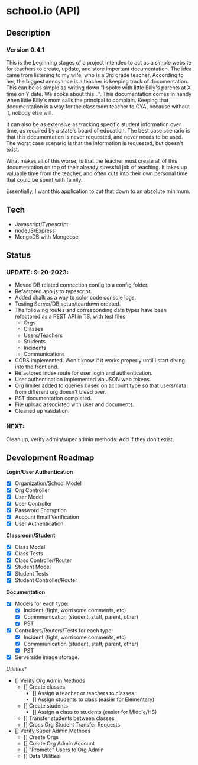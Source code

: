 # school.io (API)

## Description

### Version 0.4.1

This is the beginning stages of a project intended to act as a simple website
for teachers to create, update, and store important documentation. The idea came
from listening to my wife, who is a 3rd grade teacher. According to her, the
biggest annoyance is a teacher is keeping track of documentation. This can be as
simple as writing down "I spoke with little Billy's parents at X time on Y date.
We spoke about this...". This documentation comes in handy when little Billy's
mom calls the principal to complain. Keeping that documentation is a way for the
classroom teacher to CYA, because without it, nobody else will.

It can also be as extensive as tracking specific student information over time,
as required by a state's board of education. The best case scenario is that this
documentation is never requested, and never needs to be used. The worst case
scenario is that the information is requested, but doesn't exist.

What makes all of this worse, is that the teacher must create all of this
documentation on top of their already stressful job of teaching. It takes up
valuable time from the teacher, and often cuts into their own personal time that
could be spent with family.

Essentially, I want this application to cut that down to an absolute minimum.

## Tech

- Javascript/Typescript
- nodeJS/Express
- MongoDB with Mongoose

## Status

### **UPDATE: 9-20-2023:**

- Moved DB related connection config to a config folder.
- Refactored app.js to typescript.
- Added chalk as a way to color code console logs.
- Testing Server/DB setup/teardown created.
- The following routes and corresponding data types have been refactored as a
  REST API in TS, with test files
  - Orgs
  - Classes
  - Users/Teachers
  - Students
  - Incidents
  - Communications
- CORS implemented. Won't know if it works properly until I start diving into
  the front end.
- Refactored index route for user login and authentication.
- User authentication implemented via JSON web tokens.
- Org limiter added to queries based on account type so that users/data from
  different org doesn't bleed over.
- PST documentation completed.
- File upload associated with user and documents.
- Cleaned up validation.

### **NEXT:**
Clean up, verify admin/super admin methods.  Add if they don't exist.

## Development Roadmap

**Login/User Authentication**
- [x] Organization/School Model
- [x] Org Controller
- [x] User Model
- [x] User Controller
- [x] Password Encryption
- [x] Account Email Verification
- [x] User Authentication

**Classroom/Student**
- [x] Class Model
- [x] Class Tests
- [x] Class Controller/Router
- [x] Student Model
- [x] Student Tests
- [x] Student Controller/Router

**Documentation**
- [x] Models for each type:
  - [x] Incident (fight, worrisome comments, etc)
  - [x] Commmunication (student, staff, parent, other)
  - [x] PST
- [x] Controllers/Routers/Tests for each type:
  - [x] Incident (fight, worrisome comments, etc)
  - [x] Commmunication (student, staff, parent, other)
  - [x] PST
- [x] Serverside image storage.

*Utilities**
- [] Verify Org Admin Methods
  - [] Create classes
    - [] Assign a teacher or teachers to classes
    - [] Assign students to class (easier for Elementary)
  - [] Create students
    - [] Assign a class to students (easier for Middle/HS)
  - [] Transfer students between classes
  - [] Cross Org Student Transfer Requests
- [] Verify Super Admin Methods
  - [] Create Orgs
  - [] Create Org Admin Account
  - [] "Promote" Users to Org Admin
  - [] Data Utilities
